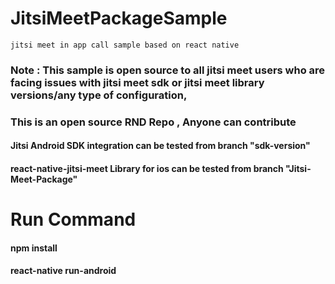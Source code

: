 # JitsiMeetPackageSample
`jitsi meet in app call sample based on react native`

### Note : This sample is open source to all jitsi meet users who are facing issues with jitsi meet sdk or jitsi meet library versions/any type of configuration,

### This is an open source RND Repo , Anyone can contribute

#### Jitsi Android SDK integration can be tested from branch "sdk-version"

#### react-native-jitsi-meet Library for ios can be tested from branch "Jitsi-Meet-Package"


# Run Command
#### npm install
#### react-native run-android
